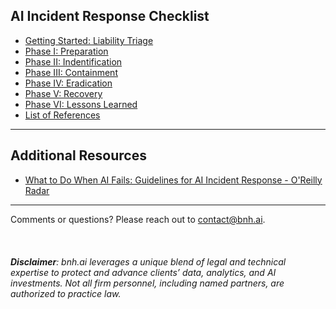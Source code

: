 ## AI Incident Response Checklist

* [Getting Started: Liability Triage](bnh.ai-AI-IR-Checklist-Liability-Triage.pdf)<br>
* [Phase I: Preparation]()<br>
* [Phase II: Indentification]()<br>
* [Phase III: Containment]()<br>
* [Phase IV: Eradication]()<br>
* [Phase V: Recovery]()<br>
* [Phase VI: Lessons Learned]()<br>
* [List of References]()<br>


***

## Additional Resources

* [What to Do When AI Fails: Guidelines for AI Incident Response - O'Reilly Radar](https://www.oreilly.com/radar/what-to-do-when-ai-fails/)

***

Comments or questions? Please reach out to [contact@bnh.ai](mailto:contact@bnh.ai). 
<br>
<br>
<br>
<br>
<i><b>Disclaimer</b>: bnh.ai leverages a unique blend of legal and technical expertise to protect and advance clients’ data, analytics, and AI investments. Not all firm personnel, including named partners, are authorized to practice law.</i> 


